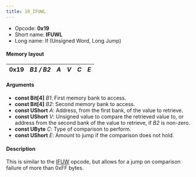 ```yaml
---
title: 19_IFUWL
---
```


- Opcode: **0x19**
- Short name: **IFUWL**
- Long name: If (Unsigned Word, Long Jump)

#### Memory layout

| 0x19 | *B1 / B2* | *A* | *V* | *C* | *E* |
|------|-----------|-----|-----|-----|-----|

#### Arguments

- **const Bit\[4\]** *B1*: First memory bank to access.
- **const Bit\[4\]** *B2*: Second memory bank to access.
- **const UShort** *A*: Address, from the first bank, of the value to retrieve.
- **const UShort** *V*: Unsigned value to compare the retrieved value to, or address from the second bank of the value to retrieve, if *B2* is non-zero.
- **const UByte** *C*: Type of comparison to perform.
- **const UShort** *E*: Amount to jump if the comparison does not hold.

#### Description

This is similar to the [IFUW](18_IFUW.md) opcode, but allows for a jump on comparison failure of more than 0xFF bytes.
